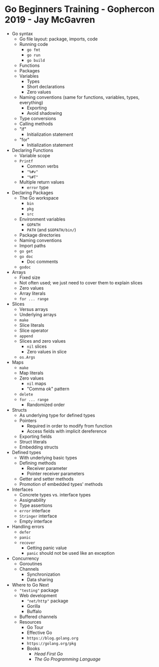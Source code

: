 # Go Beginners Training - Gophercon 2019 - Jay McGavren

* Go syntax
    * Go file layout: package, imports, code
    * Running code
        * `go fmt`
        * `go run`
        * `go build`
    * Functions
    * Packages
    * Variables
        * Types
        * Short declarations
        * Zero values
    * Naming conventions (same for functions, variables, types, everything)
        * Exporting
        * Avoid shadowing
    * Type conversions
    * Calling methods
    * "if"
        * Initialization statement
    * "for"
        * Initialization statement
* Declaring Functions
    * Variable scope
    * `Printf`
        * Common verbs
        * `"%#v"`
        * `"%#T"`
    * Multiple return values
        * `error` type
* Declaring Packages
    * The Go workspace
        * `bin`
        * `pkg`
        * `src`
    * Environment variables
        * `GOPATH`
        * `PATH` (and `$GOPATH/bin/`)
    * Package directories
    * Naming conventions
    * Import paths
    * `go get`
    * `go doc`
        * Doc comments
    * `godoc`
* Arrays
    * Fixed size
    * Not often used; we just need to cover them to explain slices
    * Zero values
    * Array literals
    * `for ... range`
* Slices
    * Versus arrays
    * Underlying arrays
    * `make`
    * Slice literals
    * Slice operator
    * `append`
    * Slices and zero values
        * `nil` slices
        * Zero values in slice
    * `os.Args`
* Maps
    * `make`
    * Map literals
    * Zero values
        * `nil` maps
        * "Comma ok" pattern
    * `delete`
    * `for ... range`
        * Randomized order
* Structs
    * As underlying type for defined types
    * Pointers
        * Required in order to modify from function
        * Access fields with implicit dereference
    * Exporting fields
    * Struct literals
    * Embedding structs
* Defined types
    * With underlying basic types
    * Defining methods
        * Receiver parameter
        * Pointer receiver parameters
    * Getter and setter methods
    * Promotion of embedded types' methods
* Interfaces
    * Concrete types vs. interface types
    * Assignability
    * Type assertions
    * `error` interface
    * `Stringer` interface
    * Empty interface
* Handling errors
    * `defer`
    * `panic`
    * `recover`
        * Getting panic value
        * `panic` should not be used like an exception
* Concurrency
    * Goroutines
    * Channels
        * Synchronization
        * Data sharing
* Where to Go Next
    * `"testing"` package
    * Web development
        * `"net/http"` package
        * Gorilla
        * Buffalo
    * Buffered channels
    * Resources
        * Go Tour
        * Effective Go
        * `https://blog.golang.org`
        * `https://golang.org/pkg`
        * Books
            * _Head First Go_
            * _The Go Programming Language_

